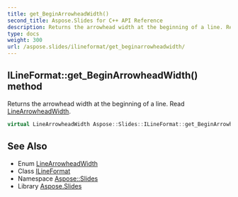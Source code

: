 ```yaml
---
title: get_BeginArrowheadWidth()
second_title: Aspose.Slides for C++ API Reference
description: Returns the arrowhead width at the beginning of a line. Read LineArrowheadWidth.
type: docs
weight: 300
url: /aspose.slides/ilineformat/get_beginarrowheadwidth/
---
```

## ILineFormat::get_BeginArrowheadWidth() method


Returns the arrowhead width at the beginning of a line. Read [LineArrowheadWidth](../../linearrowheadwidth/).

```cpp
virtual LineArrowheadWidth Aspose::Slides::ILineFormat::get_BeginArrowheadWidth()=0
```

## See Also

* Enum [LineArrowheadWidth](../../linearrowheadwidth/)
* Class [ILineFormat](../)
* Namespace [Aspose::Slides](../../)
* Library [Aspose.Slides](../../../)